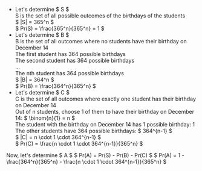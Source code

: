 <ul>
<li> Let's determine $ S $ <br/> 
S is the set of all possible outcomes of the birthdays of the students <br/> 
$ |S| = 365^n $ <br/> 
$ Pr(S) = \frac{365^n}{365^n} = 1 $
	<li> Let's determine $ B $ <br/> 
	      B is the set of all outcomes where no students have their birthday on December 14 <br/> 
	      The first student has 364 possible birthdays <br/> 
	      The second student has 364 possible birthdays <br/> 
	      ... <br/> 
	      The nth student has 364 possible birthdays <br/> 
	      $ |B| = 364^n $ <br/> 
	      $ Pr(B) = \frac{364^n}{365^n} $
	<li> Let's determine $ C $ <br/> 
	      C is the set of all outcomes where exactly one student has their birthday on December 14 <br/> 
	      Out of n students, choose 1 of them to have their birthday on December 14: $ \binom{n}{1} = n $ <br/> 
	      The student with the birthday on December 14 has 1 possible birthday: 1 <br/> 
	      The other students have 364 possible birthdays: $ 364^{n-1} $ <br/> 
	      $ |C| = n \cdot 1 \cdot 364^{n-1} $ <br/> 
	      $ Pr(C) = \frac{n \cdot 1 \cdot 364^{n-1}}{365^n} $
</ul>
Now, let's determine $ A $ 
$ Pr(A) = Pr(S) - Pr(B) - Pr(C) $ 
$ Pr(A) = 1 - \frac{364^n}{365^n} - \frac{n \cdot 1 \cdot 364^{n-1}}{365^n} $
